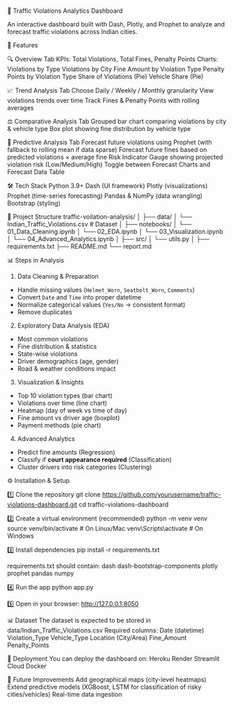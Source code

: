 🚦 Traffic Violations Analytics Dashboard

An interactive dashboard built with Dash, Plotly, and Prophet to analyze and forecast traffic violations across Indian cities.

📌 Features

🔍 Overview Tab
KPIs: Total Violations, Total Fines, Penalty Points
Charts:
Violations by Type
Violations by City
Fine Amount by Violation Type
Penalty Points by Violation Type
Share of Violations (Pie)
Vehicle Share (Pie)

📈 Trend Analysis Tab
Choose Daily / Weekly / Monthly granularity
View violations trends over time
Track Fines & Penalty Points with rolling averages

⚖️ Comparative Analysis Tab
Grouped bar chart comparing violations by city & vehicle type
Box plot showing fine distribution by vehicle type

🤖 Predictive Analysis Tab
Forecast future violations using Prophet (with fallback to rolling mean if data sparse)
Forecast future fines based on predicted violations × average fine
Risk Indicator Gauge showing projected violation risk (Low/Medium/High)
Toggle between Forecast Charts and Forecast Data Table

🛠️ Tech Stack
Python 3.9+
Dash (UI framework)
Plotly (visualizations)
Prophet (time-series forecasting)
Pandas & NumPy (data wrangling)
Bootstrap (styling)

📂 Project Structure
traffic-voilation-analysis/
│
├── data/
│ └── Indian_Traffic_Violations.csv # Dataset
│
├── notebooks/
│ └── 01_Data_Cleaning.ipynb
│ └── 02_EDA.ipynb
│ └── 03_Visualization.ipynb
│ └── 04_Advanced_Analytics.ipynb
│
├── src/
│ └── utils.py
│
├── requirements.txt
├── README.md
└── report.md

📊 Steps in Analysis
1. Data Cleaning & Preparation
- Handle missing values (`Helmet_Worn`, `Seatbelt_Worn`, `Comments`)  
- Convert `Date` and `Time` into proper datetime  
- Normalize categorical values (`Yes/No` → consistent format)  
- Remove duplicates  

2. Exploratory Data Analysis (EDA)
- Most common violations  
- Fine distribution & statistics  
- State-wise violations  
- Driver demographics (age, gender)  
- Road & weather conditions impact  

3. Visualization & Insights
- Top 10 violation types (bar chart)  
- Violations over time (line chart)  
- Heatmap (day of week vs time of day)  
- Fine amount vs driver age (boxplot)  
- Payment methods (pie chart)  

4. Advanced Analytics
- Predict fine amounts (Regression)  
- Classify if **court appearance required** (Classification)  
- Cluster drivers into risk categories (Clustering)  

⚙️ Installation & Setup

1️⃣ Clone the repository
git clone https://github.com/yourusername/traffic-violations-dashboard.git
cd traffic-violations-dashboard

2️⃣ Create a virtual environment (recommended)
python -m venv venv
source venv/bin/activate   # On Linux/Mac
venv\Scripts\activate      # On Windows

3️⃣ Install dependencies
pip install -r requirements.txt

requirements.txt should contain:
dash
dash-bootstrap-components
plotly
prophet
pandas
numpy

4️⃣ Run the app
python app.py

5️⃣ Open in your browser:
http://127.0.0.1:8050

📊 Dataset
The dataset is expected to be stored in data/Indian_Traffic_Violations.csv
Required columns:
Date (datetime)
Violation_Type
Vehicle_Type
Location (City/Area)
Fine_Amount
Penalty_Points

🚀 Deployment
You can deploy the dashboard on:
Heroku
Render
Streamlit Cloud
Docker

📌 Future Improvements
Add geographical maps (city-level heatmaps)
Extend predictive models (XGBoost, LSTM for classification of risky cities/vehicles)
Real-time data ingestion
